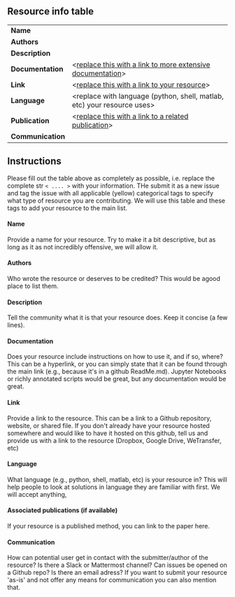 ## Resource info table    

|                     |                                                                                       |
| :------------------ | :------------------------------------------------------------------------------------ |
| **Name**            | <replace this with a name for your resource>                                          |    
| **Authors**         | <replace this with author names>                                                      |
| **Description**     | <replace this with a brief description of your resource>                              |
| **Documentation**   | <[replace this with a link to more extensive documentation](http://link-to-docs.com)> |
| **Link**            | <[replace this with a link to your resource](http://link-to-resource.com)>            |
| **Language**        | <replace with language (python, shell, matlab, etc) your resource uses>               |
| **Publication**     | <[replace this with a link to a related publication](http://link-to-publication.com)> |
| **Communication**   | <replace this with a means for communication>                                         |

## Instructions     
Please fill out the table above as completely as possible, i.e. replace the complete str `< .... >` with your information. 
THe submit it as a new issue and tag the issue with all applicable (yellow) categorical tags to specify what type of resource you are contributing.
We will use this table and these tags to add your resource to the main list.    

#### Name
Provide a name for your resource. Try to make it a bit descriptive, but as long as it as not incredibly offensive, we will allow it.    

#### Authors 
Who wrote the resource or deserves to be credited? This would be agood place to list them.

#### Description 
Tell the community what it is that your resource does. Keep it concise (a few lines).

#### Documentation
Does your resource include instructions on how to use it, and if so, where? 
This can be a hyperlink, or you can simply state that it can be found through the main link (e.g., because it's in a github ReadMe.md).
Jupyter Notebooks or richly annotated scripts would be great, but any documentation would be great. 

#### Link
Provide a link to the resource. This can be a link to a Github repository, website, or shared file. 
If you don't already have your resource hosted somewhere and would like to have it hosted on this github, 
tell us and provide us with a link to the resource (Dropbox, Google Drive, WeTransfer, etc)

#### Language
What language (e.g., python, shell, matlab, etc) is your resource in? This will help people to look at solutions in language they are familiar with first.
We will accept anything, 

#### Associated publications (if available)
If your resource is a published method, you can link to the paper here.

#### Communication
How can potential user get in contact with the submitter/author of the resource? 
Is there a Slack or Mattermost channel? Can issues be opened on a Github repo? Is there an email adress?
If you want to submit your resource 'as-is' and not offer any means for communication you can also mention that.
